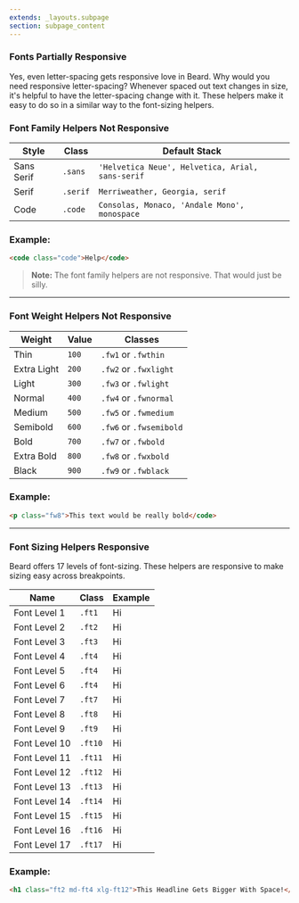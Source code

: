 ```yaml
---
extends: _layouts.subpage
section: subpage_content
---
```

<h3 class="tcg50 ft7 md-ft10 fw3 mb2 md-mb3 flex aic acc">Fonts <a class="badge br3 bg1 tcw ft1 md-ft3 uppercase ls1 fw6 ml1" title="These helpers accept responsive prefixes">Partially Responsive</a></h3>
<p class="tcg50 ft5 fw3 mb4 lh2">Yes, even letter-spacing gets responsive love in Beard. Why would you need responsive letter-spacing? Whenever spaced out text changes in size, it's helpful to have the letter-spacing change with it. These helpers make it easy to do so in a similar way to the font-sizing helpers.</p>

<h3 class="tcg50 ft7 fw3 mb2 md-mb3 flex aic acc">Font Family Helpers <strong class="tc1 ft3 uppercase ls1 fw6 ml1" title="These helpers accept responsive prefixes">Not Responsive</strong></h3>
<table class="w100 mb6 ft4 tcg60 lh2">
    <thead>
        <tr class="brdr1--bottom bcg10">
            <th class="pv1">Style</th>
            <th class="pv1">Class</th>
            <th class="pv1">Default Stack</th>
        </tr>
    </thead>
    <tbody>
        <tr class="brdr1--bottom bcg10">
            <td class="pv1">Sans Serif</td>
            <td class="pv1"><code>.sans</code></td>
            <td class="pv1"><code>'Helvetica Neue', Helvetica, Arial, sans-serif</code></td>
        </tr>
        <tr class="brdr1--bottom bcg10">
            <td class="pv1">Serif</td>
            <td class="pv1"><code>.serif</code></td>
            <td class="pv1"><code>Merriweather, Georgia, serif</code></td>
        </tr>
        <tr class="brdr1--bottom bcg10">
            <td class="pv1">Code</td>
            <td class="pv1"><code>.code</code></td>
            <td class="pv1"><code>Consolas, Monaco, 'Andale Mono', monospace</code></td>
        </tr>
    </tbody>
</table>

<h3 class="tcg50 ft6 fw3 mb2 md-mb3 flex aic acc">Example:</h3>

```html
<code class="code">Help</code>
```

<blockquote class="bg1 br3 pv2 ph2 mb6">
    <p class="tcw ft5 fw3 lh2"><strong>Note:</strong> The font family helpers are not responsive. That would just be silly.</p>
</blockquote>

<hr class="mb6">

<h3 class="tcg50 ft7 fw3 mb2 md-mb3 flex aic acc">Font Weight Helpers <strong class="tc1 ft3 uppercase ls1 fw6 ml1" title="These helpers accept responsive prefixes">Not Responsive</strong></h3>
<table class="w100 mb6 ft4 tcg60 lh2">
    <thead>
        <tr class="brdr1--bottom bcg10">
            <th class="pv1">Weight</th>
            <th class="pv1">Value</th>
            <th class="pv1">Classes</th>
        </tr>
    </thead>
    <tbody>
        <tr class="brdr1--bottom bcg10">
            <td class="pv1">Thin</td>
            <td class="pv1"><code>100</code></td>
            <td class="pv1"><code>.fw1</code> or <code>.fwthin</code></td>
        </tr>
        <tr class="brdr1--bottom bcg10">
            <td class="pv1">Extra Light</td>
            <td class="pv1"><code>200</code></td>
            <td class="pv1"><code>.fw2</code> or <code>.fwxlight</code></td>
        </tr>
        <tr class="brdr1--bottom bcg10">
            <td class="pv1">Light</td>
            <td class="pv1"><code>300</code></td>
            <td class="pv1"><code>.fw3</code> or <code>.fwlight</code></td>
        </tr>
        <tr class="brdr1--bottom bcg10">
            <td class="pv1">Normal</td>
            <td class="pv1"><code>400</code></td>
            <td class="pv1"><code>.fw4</code> or <code>.fwnormal</code></td>
        </tr>
        <tr class="brdr1--bottom bcg10">
            <td class="pv1">Medium</td>
            <td class="pv1"><code>500</code></td>
            <td class="pv1"><code>.fw5</code> or <code>.fwmedium</code></td>
        </tr>
        <tr class="brdr1--bottom bcg10">
            <td class="pv1">Semibold</td>
            <td class="pv1"><code>600</code></td>
            <td class="pv1"><code>.fw6</code> or <code>.fwsemibold</code></td>
        </tr>
        <tr class="brdr1--bottom bcg10">
            <td class="pv1">Bold</td>
            <td class="pv1"><code>700</code></td>
            <td class="pv1"><code>.fw7</code> or <code>.fwbold</code></td>
        </tr>
        <tr class="brdr1--bottom bcg10">
            <td class="pv1">Extra Bold</td>
            <td class="pv1"><code>800</code></td>
            <td class="pv1"><code>.fw8</code> or <code>.fwxbold</code></td>
        </tr>
        <tr class="brdr1--bottom bcg10">
            <td class="pv1">Black</td>
            <td class="pv1"><code>900</code></td>
            <td class="pv1"><code>.fw9</code> or <code>.fwblack</code></td>
        </tr>
    </tbody>
</table>

<h3 class="tcg50 ft6 fw3 mb2 md-mb3 flex aic acc">Example:</h3>

```html
<p class="fw8">This text would be really bold</code>
```

<hr class="mb6">

<h3 class="tcg50 ft7 fw3 mb2 md-mb3 flex aic acc">Font Sizing Helpers <strong class="tc1 ft3 uppercase ls1 fw6 ml1" title="These helpers accept responsive prefixes">Responsive</strong></h3>
<p class="tcg50 ft5 fw3 mb4 lh2">Beard offers 17 levels of font-sizing. These helpers are responsive to make sizing easy across breakpoints.</p>

<table class="w100 mb6 ft4 tcg60 lh2">
    <thead>
        <tr class="brdr1--bottom bcg10">
            <th class="pv1">Name</th>
            <th class="pv1">Class</th>
            <th class="pv1">Example</th>
        </tr>
    </thead>
    <tr class="brdr1--bottom bcg10">
        <td class="vam pv1">Font Level 1</td>
        <td class="vam pv1"><code>.ft1</code></td>
        <td class="vam pv1 ft1">Hi</td>
    </tr>
    <tr class="brdr1--bottom bcg10">
        <td class="vam pv1">Font Level 2</td>
        <td class="vam pv1"><code>.ft2</code></td>
        <td class="vam pv1 ft2">Hi</td>
    </tr>
    <tr class="brdr1--bottom bcg10">
        <td class="vam pv1">Font Level 3</td>
        <td class="vam pv1"><code>.ft3</code></td>
        <td class="vam pv1 ft3">Hi</td>
    </tr>
    <tr class="brdr1--bottom bcg10">
        <td class="vam pv1">Font Level 4</td>
        <td class="vam pv1"><code>.ft4</code></td>
        <td class="vam pv1 ft4">Hi</td>
    </tr>
    <tr class="brdr1--bottom bcg10">
        <td class="vam pv1">Font Level 5</td>
        <td class="vam pv1"><code>.ft4</code></td>
        <td class="vam pv1 ft5">Hi</td>
    </tr>
    <tr class="brdr1--bottom bcg10">
        <td class="vam pv1">Font Level 6</td>
        <td class="vam pv1"><code>.ft4</code></td>
        <td class="vam pv1 ft6">Hi</td>
    </tr>
    <tr class="brdr1--bottom bcg10">
        <td class="vam pv1">Font Level 7</td>
        <td class="vam pv1"><code>.ft7</code></td>
        <td class="vam pv1 ft7">Hi</td>
    </tr>
    <tr class="brdr1--bottom bcg10">
        <td class="vam pv1">Font Level 8</td>
        <td class="vam pv1"><code>.ft8</code></td>
        <td class="vam pv1 ft8">Hi</td>
    </tr>
    <tr class="brdr1--bottom bcg10">
        <td class="vam pv1">Font Level 9</td>
        <td class="vam pv1"><code>.ft9</code></td>
        <td class="vam pv1 ft9">Hi</td>
    </tr>
    <tr class="brdr1--bottom bcg10">
        <td class="vam pv1">Font Level 10</td>
        <td class="vam pv1"><code>.ft10</code></td>
        <td class="vam pv1 ft10">Hi</td>
    </tr>
    <tr class="brdr1--bottom bcg10">
        <td class="vam pv1">Font Level 11</td>
        <td class="vam pv1"><code>.ft11</code></td>
        <td class="vam pv1 ft10">Hi</td>
    </tr>
    <tr class="brdr1--bottom bcg10">
        <td class="vam pv1">Font Level 12</td>
        <td class="vam pv1"><code>.ft12</code></td>
        <td class="vam pv1 ft12">Hi</td>
    </tr>
    <tr class="brdr1--bottom bcg10">
        <td class="vam pv1">Font Level 13</td>
        <td class="vam pv1"><code>.ft13</code></td>
        <td class="vam pv1 ft13">Hi</td>
    </tr>
    <tr class="brdr1--bottom bcg10">
        <td class="vam pv1">Font Level 14</td>
        <td class="vam pv1"><code>.ft14</code></td>
        <td class="vam pv1 ft14">Hi</td>
    </tr>
    <tr class="brdr1--bottom bcg10">
        <td class="vam pv1">Font Level 15</td>
        <td class="vam pv1"><code>.ft15</code></td>
        <td class="vam pv1 ft15">Hi</td>
    </tr>
    <tr class="brdr1--bottom bcg10">
        <td class="vam pv1">Font Level 16</td>
        <td class="vam pv1"><code>.ft16</code></td>
        <td class="vam pv1 ft16">Hi</td>
    </tr>
    <tr class="brdr1--bottom bcg10">
        <td class="vam pv1">Font Level 17</td>
        <td class="vam pv1"><code>.ft17</code></td>
        <td class="vam pv1 ft17">Hi</td>
    </tr>
</table>

<h3 class="tcg50 ft6 fw3 mb2 md-mb3 flex aic acc">Example:</h3>

```html
<h1 class="ft2 md-ft4 xlg-ft12">This Headline Gets Bigger With Space!</h1>
```
